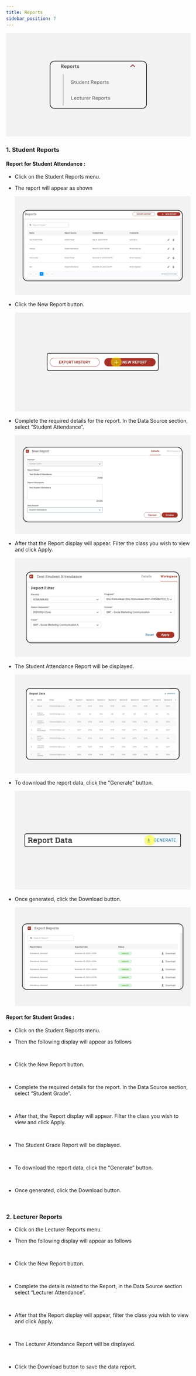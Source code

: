 ```yaml
---
title: Reports
sidebar_position: 7
---
```

![](/img/admin-portal-degrees-reports.jpg)

### 1. Student Reports

#### Report for Student Attendance :

* Click on the Student Reports menu.
* The report will appear as shown

  ![](/img/admin-portal-degrees-student-report-1.jpg)
* Click the New Report button.

  ![](/img/admin-portal-degrees-student-report-2.jpg)
* Complete the required details for the report. In the Data Source section, select “Student Attendance”.

  ![](/img/admin-portal-degrees-student-report-3.jpg)
* After that the Report display will appear. Filter the class you wish to view and click Apply.

  ![](/img/admin-portal-degrees-student-report-4.jpg)
* The Student Attendance Report will be displayed.

  ![](/img/admin-portal-degrees-student-report-5.jpg)
* To download the report data, click the “Generate” button.

  ![](/img/admin-portal-degrees-student-report-9.jpg)
* Once generated, click the Download button.

  ![](/img/admin-portal-degrees-student-report-10.jpg)

#### Report for Student Grades :

* Click on the Student Reports menu.
* Then the following display will appear as follows

  ![]()
* Click the New Report button.

  ![]()
* Complete the required details for the report. In the Data Source section, select “Student Grade”.

  ![]()
* After that, the Report display will appear. Filter the class you wish to view and click Apply.

  ![]()
* The Student Grade Report will be displayed.

  ![]()
* To download the report data, click the “Generate” button.

  ![]()
* Once generated, click the Download button.

  ![]()

### 2. Lecturer Reports

* Click on the Lecturer Reports menu.
* Then the following display will appear as follows

  ![]()
* Click the New Report button.

  ![]()
* Complete the details related to the Report, in the Data Source section select “Lecturer Attendance”.

  ![]()
* After that the Report display will appear, filter the class you wish to view and click Apply.

  ![]()
* The Lecturer Attendance Report will be displayed.

  ![]()
* Click the Download button to save the data report.

  ![]()
